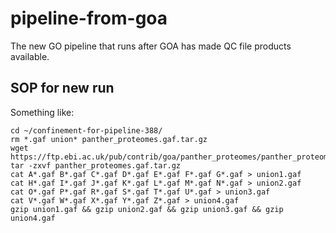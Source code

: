 # pipeline-from-goa
The new GO pipeline that runs after GOA has made QC file products available.

## SOP for new run

Something like:

```
cd ~/confinement-for-pipeline-388/
rm *.gaf union* panther_proteomes.gaf.tar.gz
wget https://ftp.ebi.ac.uk/pub/contrib/goa/panther_proteomes/panther_proteomes.gaf.tar.gz
tar -zxvf panther_proteomes.gaf.tar.gz
cat A*.gaf B*.gaf C*.gaf D*.gaf E*.gaf F*.gaf G*.gaf > union1.gaf
cat H*.gaf I*.gaf J*.gaf K*.gaf L*.gaf M*.gaf N*.gaf > union2.gaf
cat O*.gaf P*.gaf R*.gaf S*.gaf T*.gaf U*.gaf > union3.gaf
cat V*.gaf W*.gaf X*.gaf Y*.gaf Z*.gaf > union4.gaf
gzip union1.gaf && gzip union2.gaf && gzip union3.gaf && gzip union4.gaf
```
